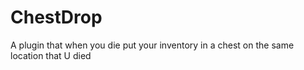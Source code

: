 # ChestDrop
A plugin that when you die put your inventory in a chest on the same location that U died 
